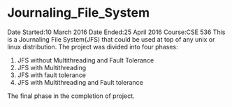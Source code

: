 ﻿# Journaling_File_System
﻿Date Started:10 March 2016
﻿Date Ended:25 April 2016
﻿Course:CSE 536
This is a Journaling File System(JFS) that could be used at top of any unix or linux distribution. The project was divided into four phases:
1. JFS without Multithreading and Fault Tolerance
2. JFS with Multithreading
3. JFS with fault tolerance
4. JFS with Multithreading and Fault tolerance

The final phase in the completion of project.
